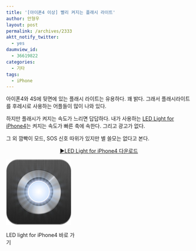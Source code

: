 ```yaml
---
title: '[아이폰4 이상] 빨리 켜지는 플래시 라이트'
author: 안형우
layout: post
permalink: /archives/2333
aktt_notify_twitter:
  - yes
daumview_id:
  - 36619822
categories:
  - 기타
tags:
  - iPhone
---
```

아이폰4와 4S에 뒷면에 있는 플래시 라이트는 유용하다. 꽤 밝다. 그래서 플래시라이트를 후레시로 사용하는 어플들이 많이 나와 있다.

하지만 플래시가 켜지는 속도가 느리면 답답하다. 내가 사용하는 [LED Light for iPhone4][1]는 켜지는 속도가 빠른 축에 속한다. 그리고 광고가 없다.

그 외 깜빡이 모드, SOS 신호 따위가 있지만 별 쓸모는 없다고 본다.

<p style="text-align: center;">
  <a href="http://itunes.apple.com/kr/app/led-light-for-iphone-4-free/id379753015?mt=8&ls=1">▶LED Light for iPhone4 다운로드</a>
</p>

<div style="width: 187px" class="wp-caption aligncenter">
  <img class=" " src="/uploads/legacy/LED-light-for-iphone4-free.png" alt="" width="177" height="178" /><p class="wp-caption-text">
    LED light for iPhone4 바로 가기
  </p>
</div>

 [1]: http://itunes.apple.com/kr/app/led-light-for-iphone-4-free/id379753015?mt=8&ls=1